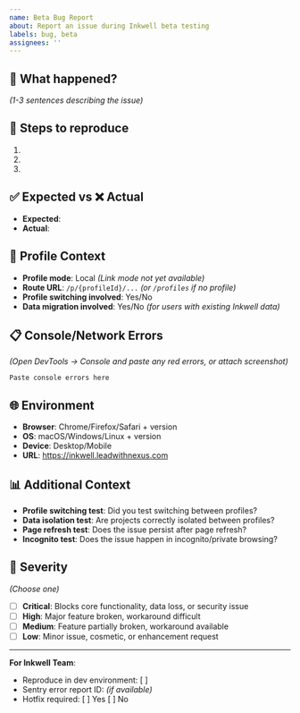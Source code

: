 ```yaml
---
name: Beta Bug Report
about: Report an issue during Inkwell beta testing
labels: bug, beta
assignees: ''
---
```


## 🐛 What happened?

_(1-3 sentences describing the issue)_

## 🔄 Steps to reproduce

1.
2.
3.

## ✅ Expected vs ❌ Actual

- **Expected**:
- **Actual**:

## 🔐 Profile Context

- **Profile mode**: Local _(Link mode not yet available)_
- **Route URL**: `/p/{profileId}/...` _(or `/profiles` if no profile)_
- **Profile switching involved**: Yes/No
- **Data migration involved**: Yes/No _(for users with existing Inkwell data)_

## 📋 Console/Network Errors

_(Open DevTools → Console and paste any red errors, or attach screenshot)_

```
Paste console errors here
```

## 🌐 Environment

- **Browser**: Chrome/Firefox/Safari + version
- **OS**: macOS/Windows/Linux + version
- **Device**: Desktop/Mobile
- **URL**: https://inkwell.leadwithnexus.com

## 📊 Additional Context

- **Profile switching test**: Did you test switching between profiles?
- **Data isolation test**: Are projects correctly isolated between profiles?
- **Page refresh test**: Does the issue persist after page refresh?
- **Incognito test**: Does the issue happen in incognito/private browsing?

## 🚨 Severity

_(Choose one)_

- [ ] **Critical**: Blocks core functionality, data loss, or security issue
- [ ] **High**: Major feature broken, workaround difficult
- [ ] **Medium**: Feature partially broken, workaround available
- [ ] **Low**: Minor issue, cosmetic, or enhancement request

---

**For Inkwell Team**:

- Reproduce in dev environment: [ ]
- Sentry error report ID: _(if available)_
- Hotfix required: [ ] Yes [ ] No
